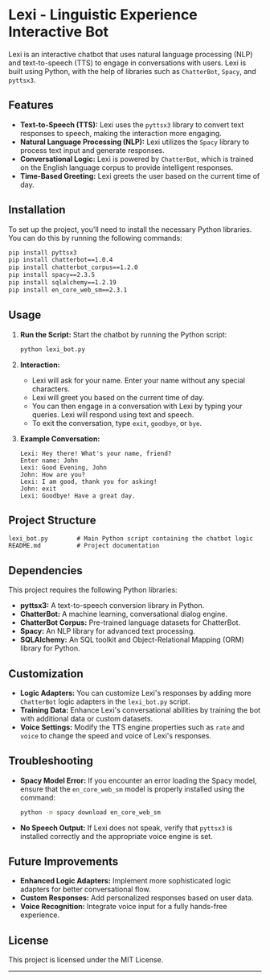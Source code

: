 # Lexi - Linguistic Experience Interactive Bot

Lexi is an interactive chatbot that uses natural language processing (NLP) and text-to-speech (TTS) to engage in conversations with users. Lexi is built using Python, with the help of libraries such as `ChatterBot`, `Spacy`, and `pyttsx3`.

## Features
- **Text-to-Speech (TTS):** Lexi uses the `pyttsx3` library to convert text responses to speech, making the interaction more engaging.
- **Natural Language Processing (NLP):** Lexi utilizes the `Spacy` library to process text input and generate responses.
- **Conversational Logic:** Lexi is powered by `ChatterBot`, which is trained on the English language corpus to provide intelligent responses.
- **Time-Based Greeting:** Lexi greets the user based on the current time of day.

## Installation

To set up the project, you'll need to install the necessary Python libraries. You can do this by running the following commands:

```bash
pip install pyttsx3
pip install chatterbot==1.0.4
pip install chatterbot_corpus==1.2.0
pip install spacy==2.3.5
pip install sqlalchemy==1.2.19
pip install en_core_web_sm==2.3.1
```

## Usage

1. **Run the Script:**
   Start the chatbot by running the Python script:

   ```bash
   python lexi_bot.py
   ```

2. **Interaction:**
   - Lexi will ask for your name. Enter your name without any special characters.
   - Lexi will greet you based on the current time of day.
   - You can then engage in a conversation with Lexi by typing your queries. Lexi will respond using text and speech.
   - To exit the conversation, type `exit`, `goodbye`, or `bye`.

3. **Example Conversation:**
   ```plaintext
   Lexi: Hey there! What's your name, friend?
   Enter name: John
   Lexi: Good Evening, John
   John: How are you?
   Lexi: I am good, thank you for asking!
   John: exit
   Lexi: Goodbye! Have a great day.
   ```

## Project Structure

```plaintext
lexi_bot.py        # Main Python script containing the chatbot logic
README.md          # Project documentation
```

## Dependencies

This project requires the following Python libraries:

- **pyttsx3:** A text-to-speech conversion library in Python.
- **ChatterBot:** A machine learning, conversational dialog engine.
- **ChatterBot Corpus:** Pre-trained language datasets for ChatterBot.
- **Spacy:** An NLP library for advanced text processing.
- **SQLAlchemy:** An SQL toolkit and Object-Relational Mapping (ORM) library for Python.

## Customization

- **Logic Adapters:** You can customize Lexi's responses by adding more `ChatterBot` logic adapters in the `lexi_bot.py` script.
- **Training Data:** Enhance Lexi's conversational abilities by training the bot with additional data or custom datasets.
- **Voice Settings:** Modify the TTS engine properties such as `rate` and `voice` to change the speed and voice of Lexi's responses.

## Troubleshooting

- **Spacy Model Error:** If you encounter an error loading the Spacy model, ensure that the `en_core_web_sm` model is properly installed using the command:

  ```bash
  python -m spacy download en_core_web_sm
  ```

- **No Speech Output:** If Lexi does not speak, verify that `pyttsx3` is installed correctly and the appropriate voice engine is set.

## Future Improvements

- **Enhanced Logic Adapters:** Implement more sophisticated logic adapters for better conversational flow.
- **Custom Responses:** Add personalized responses based on user data.
- **Voice Recognition:** Integrate voice input for a fully hands-free experience.

## License

This project is licensed under the MIT License.

---
